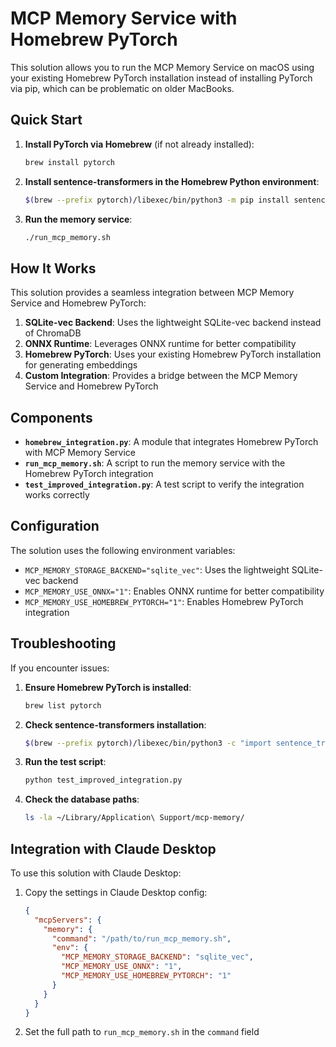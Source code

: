 # MCP Memory Service with Homebrew PyTorch

This solution allows you to run the MCP Memory Service on macOS using your existing Homebrew PyTorch installation instead of installing PyTorch via pip, which can be problematic on older MacBooks.

## Quick Start

1. **Install PyTorch via Homebrew** (if not already installed):
   ```bash
   brew install pytorch
   ```

2. **Install sentence-transformers in the Homebrew Python environment**:
   ```bash
   $(brew --prefix pytorch)/libexec/bin/python3 -m pip install sentence-transformers
   ```

3. **Run the memory service**:
   ```bash
   ./run_mcp_memory.sh
   ```

## How It Works

This solution provides a seamless integration between MCP Memory Service and Homebrew PyTorch:

1. **SQLite-vec Backend**: Uses the lightweight SQLite-vec backend instead of ChromaDB
2. **ONNX Runtime**: Leverages ONNX runtime for better compatibility
3. **Homebrew PyTorch**: Uses your existing Homebrew PyTorch installation for generating embeddings
4. **Custom Integration**: Provides a bridge between the MCP Memory Service and Homebrew PyTorch

## Components

- **`homebrew_integration.py`**: A module that integrates Homebrew PyTorch with MCP Memory Service
- **`run_mcp_memory.sh`**: A script to run the memory service with the Homebrew PyTorch integration
- **`test_improved_integration.py`**: A test script to verify the integration works correctly

## Configuration

The solution uses the following environment variables:

- `MCP_MEMORY_STORAGE_BACKEND="sqlite_vec"`: Uses the lightweight SQLite-vec backend
- `MCP_MEMORY_USE_ONNX="1"`: Enables ONNX runtime for better compatibility
- `MCP_MEMORY_USE_HOMEBREW_PYTORCH="1"`: Enables Homebrew PyTorch integration

## Troubleshooting

If you encounter issues:

1. **Ensure Homebrew PyTorch is installed**:
   ```bash
   brew list pytorch
   ```

2. **Check sentence-transformers installation**:
   ```bash
   $(brew --prefix pytorch)/libexec/bin/python3 -c "import sentence_transformers; print(sentence_transformers.__version__)"
   ```

3. **Run the test script**:
   ```bash
   python test_improved_integration.py
   ```

4. **Check the database paths**:
   ```bash
   ls -la ~/Library/Application\ Support/mcp-memory/
   ```

## Integration with Claude Desktop

To use this solution with Claude Desktop:

1. Copy the settings in Claude Desktop config:
   ```json
   {
     "mcpServers": {
       "memory": {
         "command": "/path/to/run_mcp_memory.sh",
         "env": {
           "MCP_MEMORY_STORAGE_BACKEND": "sqlite_vec",
           "MCP_MEMORY_USE_ONNX": "1",
           "MCP_MEMORY_USE_HOMEBREW_PYTORCH": "1"
         }
       }
     }
   }
   ```

2. Set the full path to `run_mcp_memory.sh` in the `command` field

